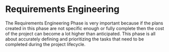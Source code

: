 # Requirements Engineering

The Requirements Engineering Phase is very important because if the plans created in this phase are not specific enough or fully complete then the cost of the project can become a lot higher than anticipated. This phase is all about accurately defining and prioritizing the tasks that need to be completed during the project lifecycle.
